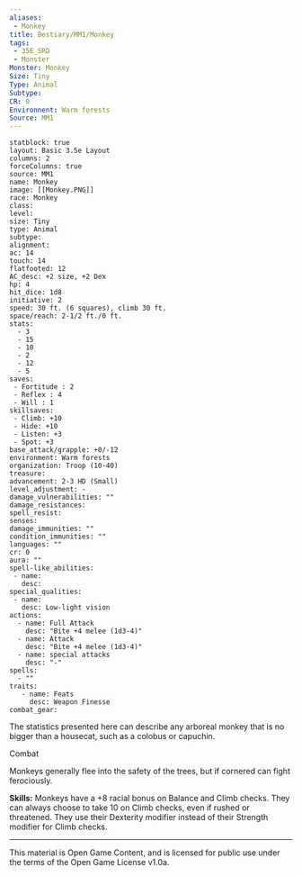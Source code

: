 ```yaml
---
aliases:
 - Monkey
title: Bestiary/MM1/Monkey
tags: 
 - 35E_SRD
 - Monster
Monster: Monkey
Size: Tiny
Type: Animal
Subtype: 
CR: 0
Environnent: Warm forests
Source: MM1
---
```


```statblock
statblock: true
layout: Basic 3.5e Layout
columns: 2
forceColumns: true
source: MM1 
name: Monkey
image: [[Monkey.PNG]]
race: Monkey
class: 
level: 
size: Tiny
type: Animal
subtype: 
alignment: 
ac: 14
touch: 14
flatfooted: 12
AC_desc: +2 size, +2 Dex
hp: 4
hit_dice: 1d8
initiative: 2
speed: 30 ft. (6 squares), climb 30 ft.
space/reach: 2-1/2 ft./0 ft.
stats:
  - 3
  - 15
  - 10
  - 2
  - 12
  - 5
saves:
 - Fortitude : 2
 - Reflex : 4
 - Will : 1
skillsaves:
 - Climb: +10
 - Hide: +10
 - Listen: +3
 - Spot: +3
base_attack/grapple: +0/-12
environment: Warm forests
organization: Troop (10-40)
treasure: 
advancement: 2-3 HD (Small)
level_adjustment: -
damage_vulnerabilities: ""
damage_resistances: 
spell_resist: 
senses: 
damage_immunities: ""
condition_immunities: ""
languages: ""
cr: 0
aura: ""
spell-like_abilities:
 - name: 
   desc: 
special_qualities:
 - name:
   desc: Low-light vision
actions:
  - name: Full Attack
    desc: "Bite +4 melee (1d3-4)"
  - name: Attack
    desc: "Bite +4 melee (1d3-4)"
  - name: special attacks
    desc: "-"
spells:
  - ""
traits:
   - name: Feats
     desc: Weapon Finesse
combat_gear:  
```


The statistics presented here can describe any arboreal monkey that is no bigger than a housecat, such as a colobus or capuchin.

Combat

Monkeys generally flee into the safety of the trees, but if cornered can fight ferociously.


**Skills:** Monkeys have a +8 racial bonus on Balance and Climb checks. They can always choose to take 10 on Climb checks, even if rushed or threatened. They use their Dexterity modifier instead of their Strength modifier for Climb checks.

---

This material is Open Game Content, and is licensed for public use under the terms of the Open Game License v1.0a.
